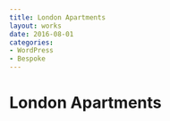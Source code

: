 ```yaml
---
title: London Apartments
layout: works
date: 2016-08-01
categories:
- WordPress
- Bespoke
---
```


# London Apartments